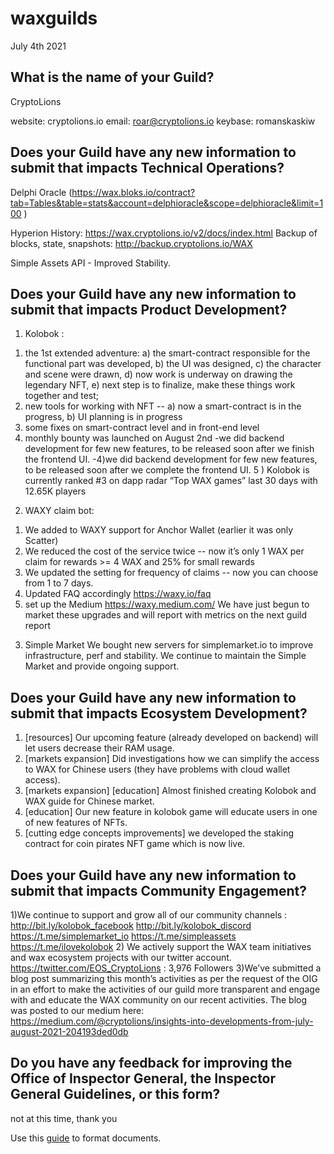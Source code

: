 # waxguilds
July 4th 2021


## What is the name of your Guild?
CryptoLions
 
website: cryptolions.io
email: roar@cryptolions.io
keybase: romanskaskiw



## Does your Guild have any new information to submit that impacts Technical Operations?
Delphi Oracle (https://wax.bloks.io/contract?tab=Tables&table=stats&account=delphioracle&scope=delphioracle&limit=100 )

Hyperion History:  https://wax.cryptolions.io/v2/docs/index.html
Backup of blocks, state, snapshots: http://backup.cryptolions.io/WAX
 
Simple Assets API - Improved Stability. 



## Does your Guild have any new information to submit that impacts Product Development?

1.  Kolobok : 
1) the 1st extended adventure: a) the smart-contract responsible for the functional part was developed, b) the UI was designed, c) the character and scene were drawn, d) now work is underway on drawing the legendary NFT, e) next step is to finalize, make these things work together and test;
 2) new tools for working with NFT -- a) now a smart-contract is in the progress, b) UI planning is in progress 
3) some fixes on smart-contract level and in front-end level 
4) monthly bounty was launched on August 2nd
-we did backend development for few new features, to be released soon after we finish the frontend UI.
-4)we did backend development for few new features, to be released soon after we complete the frontend UI.
5 ) Kolobok is currently ranked   #3   on dapp radar “Top WAX games” last 30 days with 12.65K players 
  
2.  WAXY claim bot: 
1) We added to WAXY support for Anchor Wallet (earlier it was only Scatter)
2) We reduced the cost of the service twice -- now it’s only 1 WAX per claim for rewards >= 4 WAX and 25% for small rewards
3) We updated the setting for frequency of claims -- now you can choose from 1 to 7 days. 
4) Updated FAQ accordingly https://waxy.io/faq
5)  set up the Medium https://waxy.medium.com/
We have just begun to market these upgrades and will report with metrics on the next guild report 
 
3. Simple Market
We bought new servers for simplemarket.io to improve infrastructure, perf and stability.
We continue to maintain the Simple Market and provide ongoing support.



## Does your Guild have any new information to submit that impacts Ecosystem Development?
1. [resources] Our upcoming feature (already developed on backend) will let users decrease their RAM usage.
 2. [markets expansion] Did investigations how we can simplify the access to WAX for Chinese users (they have problems with cloud wallet access). 
3. [markets expansion] [education] Almost finished creating Kolobok and WAX guide for Chinese market. 
4. [education] Our new feature in kolobok game will educate users in one of new features of NFTs. 
5. [cutting edge concepts improvements]  we developed the staking contract for coin pirates NFT game which is now live.


## Does your Guild have any new information to submit that impacts Community Engagement?

1)We continue to support and grow all of our community channels :
http://bit.ly/kolobok_facebook
http://bit.ly/kolobok_discord
https://t.me/simplemarket_io
https://t.me/simpleassets
https://t.me/ilovekolobok
2) We actively support the WAX team initiatives and wax ecosystem projects with our twitter account.
 https://twitter.com/EOS_CryptoLions : 3,976 Followers
 3)We’ve submitted a blog post summarizing this month’s activities as per the request of the OIG in an effort to make the activities of our guild more transparent and engage with and educate the WAX  community on our  recent activities.  The blog was posted to our medium here: https://medium.com/@cryptolions/insights-into-developments-from-july-august-2021-204193ded0db



## Do you have any feedback for improving the Office of Inspector General, the Inspector General Guidelines, or this form?
not at this time, thank you 


Use this [guide](https://docs.github.com/en/github/writing-on-github/getting-started-with-writing-and-formatting-on-github/basic-writing-and-formatting-syntax) to format documents.

